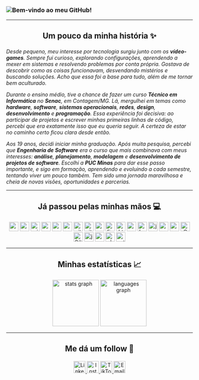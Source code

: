 ### ![Bem-vindo ao meu GitHub!](https://readme-typing-svg.demolab.com?font=Press+Start+2P&size=14&pause=1200&color=FFF&background=00000000&center=true&vCenter=true&width=750&lines=%3E+Bem-Vindo+ao+meu+GitHub!!;>+Meu+nome+é+Lucas+Spiazzi;>+Sou+Engenheiro+de+Software;>+Aqui+está+um+pouco+sobre+mim;>+Obrigado+pela+visita!!)

---

<h2 align="center"><p>Um pouco da minha história ✨</p></h2>

_Desde pequeno, meu interesse por tecnologia surgiu junto com os **vídeo-games**. Sempre fui curioso, explorando configurações, aprendendo a mexer em sistemas e resolvendo problemas por conta própria. Gostava de descobrir como as coisas funcionavam, desvendando mistérios e buscando soluções. Acho que essa foi a base para tudo, além de me tornar bem aculturado._

_Durante o ensino médio, tive a chance de fazer um curso **Técnico em Informática** no **Senac**, em Contagem/MG. Lá, mergulhei em temas como **hardware**, **software**, **sistemas operacionais**, **redes**, **design**, **desenvolvimento** e **programação**. Essa experiência foi decisiva: ao participar de projetos e escrever minhas primeiras linhas de código, percebi que era exatamente isso que eu queria seguir. A certeza de estar no caminho certo ficou clara desde então._

_Aos 19 anos, decidi iniciar minha graduação. Após muita pesquisa, percebi que **Engenharia de Software** era o curso que mais combinava com meus interesses: **análise**, **planejamento**, **modelagem** e **desenvolvimento de projetos de software**. Escolhi a **PUC Minas** para dar esse passo importante, e sigo em formação, aprendendo e evoluindo a cada semestre, tentando viver um pouco também. Tem sido uma jornada maravilhosa e cheia de novas visões, oportunidades e parcerias._

---

<h2 align="center"><p>Já passou pelas minhas mãos 💻</p></h2>

<p align="center">
  <img src="https://img.shields.io/badge/Android-9AE6B4.svg?style=for-the-badge&logo=Android&logoColor=3DDC84" height="25" alt="android"/>
  <img src="https://img.shields.io/badge/Arch%20Linux-B2F5EA.svg?style=for-the-badge&logo=Arch-Linux&logoColor=1793D1" height="25" alt="arch linux"/>
  <img src="https://img.shields.io/badge/Windows-DBEAFE.svg?style=for-the-badge&logo=Windows&logoColor=0078D6" height="25" alt="windows"/>
  <img src="https://img.shields.io/badge/Gemini-BAE6FD.svg?style=for-the-badge&logo=Google-Gemini&logoColor=4285F4" height="25" alt="gemini"/>
  <img src="https://img.shields.io/badge/Google%20Sheets-CCFBF1.svg?style=for-the-badge&logo=Google-Sheets&logoColor=34A853" height="25" alt="google sheets"/>
  <img src="https://img.shields.io/badge/VS%20Code-C7D2FE.svg?style=for-the-badge&logo=Visual-Studio-Code&logoColor=007ACC" height="25" alt="vs code"/>
  <img src="https://img.shields.io/badge/Git-FECACA.svg?style=for-the-badge&logo=Git&logoColor=F05032" height="25" alt="git"/>
  <img src="https://img.shields.io/badge/GitHub-F3F4F6.svg?style=for-the-badge&logo=GitHub&logoColor=181717" height="25" alt="github"/>
  <img src="https://img.shields.io/badge/Markdown-E2E8F0.svg?style=for-the-badge&logo=Markdown&logoColor=000000" height="25" alt="markdown"/>
  <img src="https://img.shields.io/badge/Figma-E9D5FF.svg?style=for-the-badge&logo=Figma&logoColor=a259ff" height="25" alt="figma"/>
  <img src="https://img.shields.io/badge/HTML5-FDE68A.svg?style=for-the-badge&logo=HTML5&logoColor=E34F26" height="25" alt="html5"/>
  <img src="https://img.shields.io/badge/CSS-BAE6FD.svg?style=for-the-badge&logo=CSS3&logoColor=1572b6" height="25" alt="css"/>
  <img src="https://img.shields.io/badge/Bootstrap-E9D5FF.svg?style=for-the-badge&logo=Bootstrap&logoColor=8512fb" height="25" alt="bootstrap"/>
  <img src="https://img.shields.io/badge/JavaScript-FCFAC8.svg?style=for-the-badge&logo=JavaScript&logoColor=F7DF1E" height="25" alt="javascript"/>
  <img src="https://img.shields.io/badge/React-BAE6FD.svg?style=for-the-badge&logo=React&logoColor=61DAFB" height="25" alt="react"/>
  <img src="https://img.shields.io/badge/Node.js-B9FBC0.svg?style=for-the-badge&logo=nodedotjs&logoColor=5FA04E" height="25" alt="nodejs"/>
  <img src="https://img.shields.io/badge/C-E0E7FF.svg?style=for-the-badge&logo=C&logoColor=A8B9CC" height="25" alt="C"/>
  <img src="https://img.shields.io/badge/C%23-E0E7FF.svg?style=for-the-badge&logo=C-sharp&logoColor=239120" height="25" alt="C#"/>
  <img src="https://img.shields.io/badge/Java-BEE3F8.svg?style=for-the-badge&logo=Java&logoColor=037088" height="25" alt="java"/>
  <img src="https://img.shields.io/badge/Spring%20Boot-DCFCE7.svg?style=for-the-badge&logo=Spring-Boot&logoColor=6DB33F" height="25" alt="spring boot"/>
  <img src="https://img.shields.io/badge/PHP-E0E7FF.svg?style=for-the-badge&logo=PHP&logoColor=777BB4" height="25" alt="php"/>
  <img src="https://img.shields.io/badge/Python-BEE3F8.svg?style=for-the-badge&logo=Python&logoColor=3776AB" height="25" alt="python"/>
</p>

---

<h2 align="center"><p>Minhas estatísticas 📈</p></h2>

<p align="center">
  <img src="https://github-readme-stats.vercel.app/api?username=Catmaitachi&hide_title=false&hide_rank=false&show_icons=true&include_all_commits=true&count_private=true&disable_animations=false&theme=city_lights&locale=pt-br&hide_border=true" height="125" alt="stats graph"  />
  <img src="https://github-readme-stats.vercel.app/api/top-langs?username=Catmaitachi&locale=pt-br&hide_title=false&layout=compact&card_width=320&langs_count=5&theme=city_lights&hide_border=true" height="125" alt="languages graph"  />
</p>

---

<h2 align="center"><p>Me dá um follow 🥺</p></h2>


<p align="center">
  <a href="https://www.linkedin.com/in/lucasspiazzi/" target="_blank" rel="noopener noreferrer">
  <img src="https://img.shields.io/badge/LinkedIn-E0F2FE.svg?style=for-the-badge&logo=LinkedIn&logoColor=0077B5" height="32" alt="LinkedIn" />
  </a>
  <a href="https://www.instagram.com/luu.spz" target="_blank" rel="noopener noreferrer">
  <img src="https://img.shields.io/badge/Instagram-F9E8E8.svg?style=for-the-badge&logo=Instagram&logoColor=EA4C89" height="32" alt="Instagram" />
  </a>
  <a href="https://www.tiktok.com/@catmaitachi" target="_blank" rel="noopener noreferrer">
  <img src="https://img.shields.io/badge/TikTok-E0E7FF.svg?style=for-the-badge&logo=TikTok&logoColor=000000" height="32" alt="TikTok" />
  </a>
  <a href="mailto:lukasspiazzi@outlook.com" target="_blank" rel="noopener noreferrer">
  <img src="https://img.shields.io/badge/Email-FCFAC8.svg?style=for-the-badge&logo=Gmail&logoColor=EA4335" height="32" alt="Email" />
  </a>
</p>
